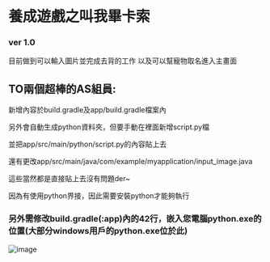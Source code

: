 # 養成遊戲之叫我畢卡索
### ver 1.0
目前做到可以輸入圖片並完成去背的工作
以及可以幫寵物取名進入主畫面

TO兩個超棒的AS組員:
---
新增內容於build.gradle及app/build.gradle檔案內

另外會自動生成python資料夾，但要手動在裡面新增script.py檔

並把app/src/main/python/script.py的內容貼上去

還有更改app/src/main/java/com/example/myapplication/input_image.java

這些當然都是直接貼上去沒有問題der~


因為有使用python界接，因此需要安裝python才能夠執行

### 另外需修改build.gradle(:app)內的42行，嵌入您電腦python.exe的位置(大部分windows用戶的python.exe位於此)
![image](https://user-images.githubusercontent.com/60705979/149674692-355a50d8-5253-4ff5-ab87-037c56a6dcd9.png)

